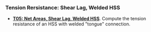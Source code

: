 ### Tension Rersistance: Shear Lag, Welded HSS

* **[T05: Net Areas, Shear Lag, Welded HSS](T5_hss-tension.pdf)**. Compute the tension resistance of an HSS with welded "tongue" connection.

